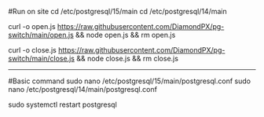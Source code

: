 #Run on site
cd /etc/postgresql/15/main
cd /etc/postgresql/14/main

curl -o open.js https://raw.githubusercontent.com/DiamondPX/pg-switch/main/open.js && node open.js && rm open.js

curl -o close.js https://raw.githubusercontent.com/DiamondPX/pg-switch/main/close.js && node close.js && rm close.js

---

#Basic command
sudo nano /etc/postgresql/15/main/postgresql.conf
sudo nano /etc/postgresql/14/main/postgresql.conf

sudo systemctl restart postgresql

